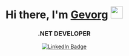 <div style="bgcolor:blue">
<h1 align="center">Hi there, I'm <a href="https://daniilshat.ru/" target="_blank">Gevorg</a> 
  <img src="https://github.com/blackcater/blackcater/raw/main/images/Hi.gif" height="32"/></h1>
<h3 align="center"> .NET DEVELOPER</h3>
  <div align="center" >
  <a href="www.linkedin.com/in/gevgrig007">
    <img src="https://img.shields.io/badge/LinkedIn-blue?style=for-the-badge&logo=linkedin&logoColor=white" alt="LinkedIn Badge"/>
  </a>
    </div>
</div>

